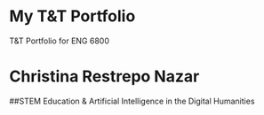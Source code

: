 # My T&T Portfolio
T&T Portfolio for ENG 6800
# Christina Restrepo Nazar 

##STEM Education & Artificial Intelligence in the Digital Humanities 

